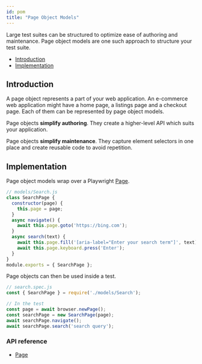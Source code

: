 ```yaml
---
id: pom
title: "Page Object Models"
---
```


Large test suites can be structured to optimize ease of authoring and maintenance. Page object models are one such approach to structure your test suite.

- [Introduction](#introduction)
- [Implementation](#implementation)

## Introduction

A page object represents a part of your web application. An e-commerce web application might have a home page, a listings page and a checkout page. Each of them can be represented by page object models.

Page objects **simplify authoring**. They create a higher-level API which suits your application.

Page objects **simplify maintenance**. They capture element selectors in one place and create reusable code to avoid repetition.

## Implementation

Page object models wrap over a Playwright [Page].

```js
// models/Search.js
class SearchPage {
  constructor(page) {
    this.page = page;
  }
  async navigate() {
    await this.page.goto('https://bing.com');
  }
  async search(text) {
    await this.page.fill('[aria-label="Enter your search term"]', text);
    await this.page.keyboard.press('Enter');
  }
}
module.exports = { SearchPage };
```

Page objects can then be used inside a test.

```js
// search.spec.js
const { SearchPage } = require('./models/Search');

// In the test
const page = await browser.newPage();
const searchPage = new SearchPage(page);
await searchPage.navigate();
await searchPage.search('search query');
```

### API reference
- [Page]

[Playwright]: ./api/class-playwright.md "Playwright"
[Browser]: ./api/class-browser.md "Browser"
[BrowserContext]: ./api/class-browsercontext.md "BrowserContext"
[Page]: ./api/class-page.md "Page"
[Frame]: ./api/class-frame.md "Frame"
[ElementHandle]: ./api/class-elementhandle.md "ElementHandle"
[JSHandle]: ./api/class-jshandle.md "JSHandle"
[ConsoleMessage]: ./api/class-consolemessage.md "ConsoleMessage"
[Dialog]: ./api/class-dialog.md "Dialog"
[Download]: ./api/class-download.md "Download"
[Video]: ./api/class-video.md "Video"
[FileChooser]: ./api/class-filechooser.md "FileChooser"
[Keyboard]: ./api/class-keyboard.md "Keyboard"
[Mouse]: ./api/class-mouse.md "Mouse"
[Touchscreen]: ./api/class-touchscreen.md "Touchscreen"
[Request]: ./api/class-request.md "Request"
[Response]: ./api/class-response.md "Response"
[Selectors]: ./api/class-selectors.md "Selectors"
[Route]: ./api/class-route.md "Route"
[WebSocket]: ./api/class-websocket.md "WebSocket"
[TimeoutError]: ./api/class-timeouterror.md "TimeoutError"
[Accessibility]: ./api/class-accessibility.md "Accessibility"
[Worker]: ./api/class-worker.md "Worker"
[BrowserServer]: ./api/class-browserserver.md "BrowserServer"
[BrowserType]: ./api/class-browsertype.md "BrowserType"
[Logger]: ./api/class-logger.md "Logger"
[ChromiumBrowser]: ./api/class-chromiumbrowser.md "ChromiumBrowser"
[ChromiumBrowserContext]: ./api/class-chromiumbrowsercontext.md "ChromiumBrowserContext"
[ChromiumCoverage]: ./api/class-chromiumcoverage.md "ChromiumCoverage"
[CDPSession]: ./api/class-cdpsession.md "CDPSession"
[FirefoxBrowser]: ./api/class-firefoxbrowser.md "FirefoxBrowser"
[WebKitBrowser]: ./api/class-webkitbrowser.md "WebKitBrowser"
[Array]: https://developer.mozilla.org/en-US/docs/Web/JavaScript/Reference/Global_Objects/Array "Array"
[Buffer]: https://nodejs.org/api/buffer.html#buffer_class_buffer "Buffer"
[ChildProcess]: https://nodejs.org/api/child_process.html "ChildProcess"
[Element]: https://developer.mozilla.org/en-US/docs/Web/API/element "Element"
[Error]: https://nodejs.org/api/errors.html#errors_class_error "Error"
[Evaluation Argument]: ./core-concepts.md#evaluationargument "Evaluation Argument"
[Map]: https://developer.mozilla.org/en-US/docs/Web/JavaScript/Reference/Global_Objects/Map "Map"
[Object]: https://developer.mozilla.org/en-US/docs/Web/JavaScript/Reference/Global_Objects/Object "Object"
[Promise]: https://developer.mozilla.org/en-US/docs/Web/JavaScript/Reference/Global_Objects/Promise "Promise"
[RegExp]: https://developer.mozilla.org/en-US/docs/Web/JavaScript/Reference/Global_Objects/RegExp "RegExp"
[Serializable]: https://developer.mozilla.org/en-US/docs/Web/JavaScript/Reference/Global_Objects/JSON/stringify#Description "Serializable"
[UIEvent.detail]: https://developer.mozilla.org/en-US/docs/Web/API/UIEvent/detail "UIEvent.detail"
[URL]: https://nodejs.org/api/url.html "URL"
[USKeyboardLayout]: ../src/usKeyboardLayout.ts "USKeyboardLayout"
[UnixTime]: https://en.wikipedia.org/wiki/Unix_time "Unix Time"
[boolean]: https://developer.mozilla.org/en-US/docs/Web/JavaScript/Data_structures#Boolean_type "Boolean"
[function]: https://developer.mozilla.org/en-US/docs/Web/JavaScript/Reference/Global_Objects/Function "Function"
[iterator]: https://developer.mozilla.org/en-US/docs/Web/JavaScript/Reference/Iteration_protocols "Iterator"
[null]: https://developer.mozilla.org/en-US/docs/Web/JavaScript/Reference/Global_Objects/null "null"
[number]: https://developer.mozilla.org/en-US/docs/Web/JavaScript/Data_structures#Number_type "Number"
[origin]: https://developer.mozilla.org/en-US/docs/Glossary/Origin "Origin"
[selector]: https://developer.mozilla.org/en-US/docs/Web/CSS/CSS_Selectors "selector"
[Readable]: https://nodejs.org/api/stream.html#stream_class_stream_readable "Readable"
[string]: https://developer.mozilla.org/en-US/docs/Web/JavaScript/Data_structures#String_type "string"
[xpath]: https://developer.mozilla.org/en-US/docs/Web/XPath "xpath"
